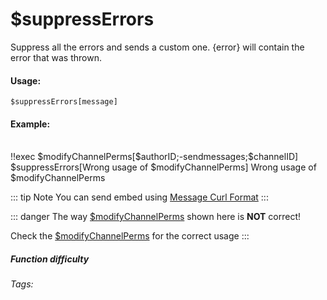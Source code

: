 # $suppressErrors
Suppress all the errors and sends a custom one. {error} will contain the error that was thrown.

#### Usage: 
`$suppressErrors[message]`

#### Example:
<br/>
<discord-messages>
	<discord-message :bot="false" role-color="#ffcc9a" author="Member">
        <DiscordMarkdown>
	        !!exec $modifyChannelPerms[$authorID;-sendmessages;$channelID]
            $suppressErrors[Wrong usage of $modifyChannelPerms]
		</DiscordMarkdown>
	</discord-message>
	<discord-message :bot="true" role-color="#0099ff" author="Custom Command" avatar="https://media.discordapp.net/avatars/725721249652670555/781224f90c3b841ba5b40678e032f74a.webp">
        Wrong usage of $modifyChannelPerms
	</discord-message>
</discord-messages>

::: tip Note
You can send embed using [Message Curl Format](../CodeReferences/ref.message_curl_format.md)
:::

::: danger
The way [$modifyChannelPerms](../Channel/modifyChannelPerms) shown here is **NOT** correct! 

Check the [$modifyChannelPerms](../Channel/modifyChannelPerms) for the correct usage
:::

##### Function difficulty <Badge type="tip" text="Easy" vertical="middle" /> 
###### Tags: <Badge type="tip" text="error" vertical="middle" />  <Badge type="tip" text="custom message" vertical="middle" />  <Badge type="tip" text="wrong usage" vertical="middle" />  <Badge type="tip" text="Trown error" vertical="middle" /> 